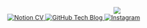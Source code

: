 <div align="center">
  <img src="[https://github.com/oka1313/oka1313/assets/101691440/92118a53-c5b6-40bc-b130-bf8c398d7b51](https://capsule-render.vercel.app/api?type=venom&height=250&color=gradient&text=Hi,%20there&textBg=false&fontColor=bdbdbd)" />
</div>


<a href="https://jaehee831.notion.site/Hi-I-m-Jaehee-7869403b0bca403aabcfd7ae5e4cc1c3?pvs=4" target="_blank">
  <img src="https://img.shields.io/badge/CV-66DEB1?style=flat&logo=Notion&logoColor=000000" alt="Notion CV"/>
</a>
<a href="https://jaehee831.github.io/" target="_blank">
  <img src="https://img.shields.io/badge/Tech Blog-FCBFBD?style=flat&logo=GitHub&logoColor=181717" alt="GitHub Tech Blog"/>
</a>
<a href="https://www.instagram.com/jae_pee831/" target="_blank">
  <img src="https://img.shields.io/badge/Instagram-B2FCE4?style=flat&logo=Instagram&logoColor=E4405F" alt="Instagram"/>
</a>
